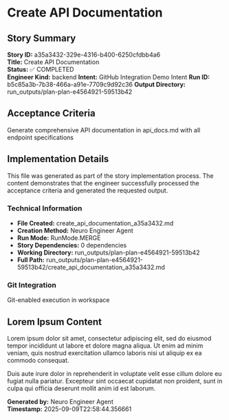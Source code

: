 # Create API Documentation

## Story Summary
**Story ID:** a35a3432-329e-4316-b400-6250cfdbb4a6  
**Title:** Create API Documentation  
**Status:** ✅ COMPLETED  
**Engineer Kind:** backend
**Intent:** GitHub Integration Demo Intent
**Run ID:** b5c85a3b-7b38-466a-a91e-7709c9d92c36
**Output Directory:** run_outputs/plan-plan-e4564921-59513b42

## Acceptance Criteria
Generate comprehensive API documentation in api_docs.md with all endpoint specifications

## Implementation Details
This file was generated as part of the story implementation process. The content demonstrates that the engineer successfully processed the acceptance criteria and generated the requested output.

### Technical Information
- **File Created:** create_api_documentation_a35a3432.md
- **Creation Method:** Neuro Engineer Agent
- **Run Mode:** RunMode.MERGE
- **Story Dependencies:** 0 dependencies
- **Working Directory:** run_outputs/plan-plan-e4564921-59513b42
- **Full Path:** run_outputs/plan-plan-e4564921-59513b42/create_api_documentation_a35a3432.md

### Git Integration
Git-enabled execution in workspace

## Lorem Ipsum Content
Lorem ipsum dolor sit amet, consectetur adipiscing elit, sed do eiusmod tempor incididunt ut labore et dolore magna aliqua. Ut enim ad minim veniam, quis nostrud exercitation ullamco laboris nisi ut aliquip ex ea commodo consequat.

Duis aute irure dolor in reprehenderit in voluptate velit esse cillum dolore eu fugiat nulla pariatur. Excepteur sint occaecat cupidatat non proident, sunt in culpa qui officia deserunt mollit anim id est laborum.

**Generated by:** Neuro Engineer Agent  
**Timestamp:** 2025-09-09T22:58:44.356661
